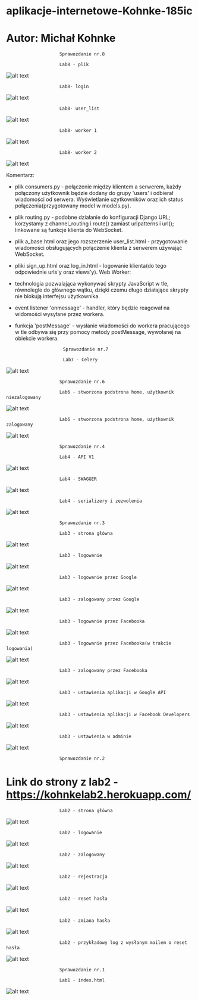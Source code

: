 # aplikacje-internetowe-Kohnke-185ic
# Autor: Michał Kohnke

						Sprawozdanie nr.8

						Lab8 - plik  
![alt text](https://github.com/MichalKohnke/aplikacje-internetowe-Kohnke-185ic/blob/master/lab8/lab8_screeny/signup.png)

						Lab8- login
![alt text](https://github.com/MichalKohnke/aplikacje-internetowe-Kohnke-185ic/blob/master/lab8/lab8_screeny/login.png)

						Lab8- user_list
![alt text](https://github.com/MichalKohnke/aplikacje-internetowe-Kohnke-185ic/blob/master/lab8/lab8_screeny/user_list.png)

						Lab8- worker 1
![alt text](https://github.com/MichalKohnke/aplikacje-internetowe-Kohnke-185ic/blob/master/lab8/lab8_screeny/worker1.png)

						Lab8- worker 2
![alt text](https://github.com/MichalKohnke/aplikacje-internetowe-Kohnke-185ic/blob/master/lab8/lab8_screeny/worker2.png)

Komentarz: 
- plik consumers.py - połączenie między klientem a serwerem, każdy połączony użytkownik będzie dodany do grupy 'users' i odbierał wiadomości od serwera. Wyświetlanie użytkowników oraz ich status połączenia(przygotowany model w models.py).
- plik routing.py - podobne działanie do konfiguracji Django URL; korzystamy z channel_routing i route() zamiast urlpatterns i url(); linkowane są funkcje klienta do WebSocket.
- plik a_base.html oraz jego rozszerzenie user_list.html - przygotowanie wiadomości obsługujących połączenie klienta z serwerem używająć WebSocket.
- pliki sign_up.html oraz log_in.html - logowanie klienta(do tego odpowiednie urls'y oraz views'y).
Web Worker:
- technologia pozwalająca wykonywać skrypty JavaScript w tle, równolegle do głównego wątku, dzięki czemu długo działające skrypty nie blokują interfejsu użytkownika.
- event listener 'onmessage' - handler, który będzie reagował na widomości wysyłane przez workera.
- funkcja 'postMessage' - wysłanie wiadomości do workera pracującego w tle odbywa się przy pomocy metody postMessage, wywołanej na obiekcie workera.

						Sprawozdanie nr.7

						Lab7 - Celery
![alt text](https://github.com/MichalKohnke/aplikacje-internetowe-Kohnke-185ic/blob/master/lab7_celery/lab7_screeny/home.png)

						Sprawozdanie nr.6

						Lab6 - stworzona podstrona home, użytkownik niezalogowany 
![alt text](https://github.com/MichalKohnke/aplikacje-internetowe-Kohnke-185ic/blob/master/lab4/lab6_screeny/home_unlog.png)

						Lab6 - stworzona podstrona home, użytkownik zalogowany 
![alt text](https://github.com/MichalKohnke/aplikacje-internetowe-Kohnke-185ic/blob/master/lab4/lab6_screeny/home_log.png)

						Sprawozdanie nr.4

						Lab4 - API V1 
![alt text](https://github.com/MichalKohnke/aplikacje-internetowe-Kohnke-185ic/blob/master/lab4_screeny/lab4_screeny/api_v1.png)

						Lab4 - SWAGGER 
![alt text](https://github.com/MichalKohnke/aplikacje-internetowe-Kohnke-185ic/blob/master/lab4_screeny/lab4_screeny/swagger.png)

						Lab4 - serializery i zezwolenia
![alt text](https://github.com/MichalKohnke/aplikacje-internetowe-Kohnke-185ic/blob/master/lab4_screeny/lab4_screeny/serializers_and_permissions.png)


						Sprawozdanie nr.3

						Lab3 - strona główna 
![alt text](https://github.com/MichalKohnke/aplikacje-internetowe-Kohnke-185ic/blob/master/lab2_screeny/index.png)

						Lab3 - logowanie 
![alt text](https://github.com/MichalKohnke/aplikacje-internetowe-Kohnke-185ic/blob/master/lab3_screeny/login.png)

						Lab3 - logowanie przez Google
![alt text](https://github.com/MichalKohnke/aplikacje-internetowe-Kohnke-185ic/blob/master/lab3_screeny/login_google.png)

						Lab3 - zalogowany przez Google
![alt text](https://github.com/MichalKohnke/aplikacje-internetowe-Kohnke-185ic/blob/master/lab3_screeny/google_after_login.png)

						Lab3 - logowanie przez Facebooka
![alt text](https://github.com/MichalKohnke/aplikacje-internetowe-Kohnke-185ic/blob/master/lab3_screeny/login_facebook.png)

						Lab3 - logowanie przez Facebooka(w trakcie logowania)
![alt text](https://github.com/MichalKohnke/aplikacje-internetowe-Kohnke-185ic/blob/master/lab3_screeny/facebook_in_action.png)

						Lab3 - zalogowany przez Facebooka
![alt text](https://github.com/MichalKohnke/aplikacje-internetowe-Kohnke-185ic/blob/master/lab3_screeny/facebook_after_login.png)

						Lab3 - ustawienia aplikacji w Google API
![alt text](https://github.com/MichalKohnke/aplikacje-internetowe-Kohnke-185ic/blob/master/lab3_screeny/google_settings.png)

						Lab3 - ustawienia aplikacji w Facebook Developers
![alt text](https://github.com/MichalKohnke/aplikacje-internetowe-Kohnke-185ic/blob/master/lab3_screeny/facebook_settings.png)

						Lab3 - ustawienia w adminie
![alt text](https://github.com/MichalKohnke/aplikacje-internetowe-Kohnke-185ic/blob/master/lab3_screeny/admin_settings.png)




						Sprawozdanie nr.2
# Link do strony z lab2 - https://kohnkelab2.herokuapp.com/
						Lab2 - strona główna 
![alt text](https://github.com/MichalKohnke/aplikacje-internetowe-Kohnke-185ic/blob/master/lab2_screeny/index.png)

						Lab2 - logowanie 
![alt text](https://github.com/MichalKohnke/aplikacje-internetowe-Kohnke-185ic/blob/master/lab2_screeny/login.png)

						Lab2 - zalogowany
![alt text](https://github.com/MichalKohnke/aplikacje-internetowe-Kohnke-185ic/blob/master/lab2_screeny/logged.png)

						Lab2 - rejestracja
![alt text](https://github.com/MichalKohnke/aplikacje-internetowe-Kohnke-185ic/blob/master/lab2_screeny/register.png)

						Lab2 - reset hasła
![alt text](https://github.com/MichalKohnke/aplikacje-internetowe-Kohnke-185ic/blob/master/lab2_screeny/password_reset.png)

						Lab2 - zmiana hasła
![alt text](https://github.com/MichalKohnke/aplikacje-internetowe-Kohnke-185ic/blob/master/lab2_screeny/password_change.png)

						Lab2 - przykładowy log z wysłanym mailem o reset hasła
![alt text](https://github.com/MichalKohnke/aplikacje-internetowe-Kohnke-185ic/blob/master/lab2_screeny/sent_emails.png)

						Sprawozdanie nr.1

						Lab1 - index.html
![alt text](https://github.com/MichalKohnke/aplikacje-internetowe-Kohnke-185ic/blob/master/Lab1_screeny/index.png)



